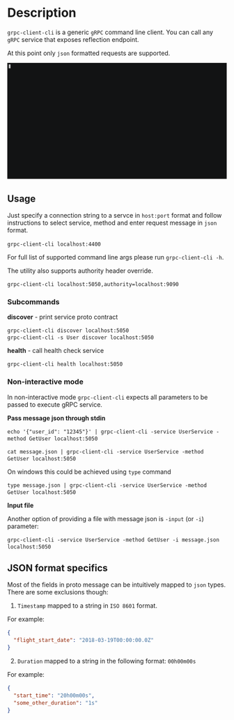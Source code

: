 # Description
`grpc-client-cli` is a generic `gRPC` command line client. You can call any `gRPC` service that exposes reflection endpoint.

At this point only `json` formatted requests are supported.

![](images/demo.gif)

## Usage
Just specify a connection string to a servce in `host:port` format and follow instructions to select service, method and enter request message in `json` format.

`grpc-client-cli localhost:4400`

For full list of supported command line args please run `grpc-client-cli -h`.

The utility also supports authority header override.

```
grpc-client-cli localhost:5050,authority=localhost:9090
```

### Subcommands
**discover** - print service proto contract

```
grpc-client-cli discover localhost:5050
grpc-client-cli -s User discover localhost:5050
```

**health** - call health check service

```
grpc-client-cli health localhost:5050
```

### Non-interactive mode
In non-interactive mode `grpc-client-cli` expects all parameters to be passed to execute gRPC service.

**Pass message json through stdin**
```
echo '{"user_id": "12345"}' | grpc-client-cli -service UserService -method GetUser localhost:5050
```

```
cat message.json | grpc-client-cli -service UserService -method GetUser localhost:5050
```

On windows this could be achieved using `type` command
```
type message.json | grpc-client-cli -service UserService -method GetUser localhost:5050
```

**Input file**

Another option of providing a file with message json is `-input` (or `-i`) parameter:

```
grpc-client-cli -service UserService -method GetUser -i message.json localhost:5050
```

## JSON format specifics
Most of the fields in proto message can be intuitively mapped to `json` types. There are some exclusions though:

1. `Timestamp` mapped to a string in `ISO 8601` format.

For example:
```json
{
  "flight_start_date": "2018-03-19T00:00:00.0Z"
}
```

2. `Duration` mapped to a string in the following format: `00h00m00s`

For example:
```json
{
  "start_time": "20h00m00s",
  "some_other_duration": "1s"
}
```
